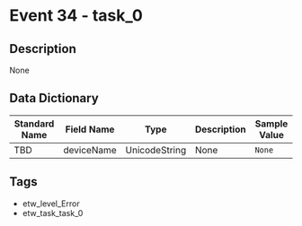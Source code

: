 # Event 34 - task_0

## Description
None

## Data Dictionary
|Standard Name|Field Name|Type|Description|Sample Value|
|---|---|---|---|---|
|TBD|deviceName|UnicodeString|None|`None`|

## Tags
* etw_level_Error
* etw_task_task_0